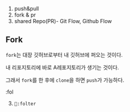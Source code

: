 1. push&pull
2. fork & pr
3. shared Repo(PR)- Git Flow, Github Flow



## Fork 

`fork`는 대장 깃허브로부터 내 깃허브에 퍼오는 것이다. 

내 리포지토리에 바로 A레포지토리가 생기는 것이다. 

그래서 `fork`를 한 후에 `clone`을 하면 `push`가 가능하다. 

:fol

3. ```
   📁:folter
   ```